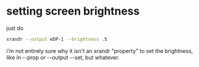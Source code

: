 # setting screen brightness

just do

```bash
xrandr --output eDP-1 --brightness .5
```

i'm not entirely sure why it isn't an xrandr "property" to set the brightness,
like in --prop or --output <device> --set, but whatever.
